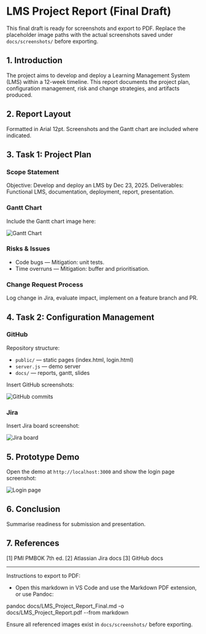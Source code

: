 # LMS Project Report (Final Draft)

This final draft is ready for screenshots and export to PDF. Replace the placeholder image paths with the actual screenshots saved under `docs/screenshots/` before exporting.

## 1. Introduction
The project aims to develop and deploy a Learning Management System (LMS) within a 12-week timeline. This report documents the project plan, configuration management, risk and change strategies, and artifacts produced.

## 2. Report Layout
Formatted in Arial 12pt. Screenshots and the Gantt chart are included where indicated.

## 3. Task 1: Project Plan
### Scope Statement
Objective: Develop and deploy an LMS by Dec 23, 2025. Deliverables: Functional LMS, documentation, deployment, report, presentation.

### Gantt Chart
Include the Gantt chart image here:

![Gantt Chart](gantt_chart.svg)

### Risks & Issues
- Code bugs — Mitigation: unit tests.
- Time overruns — Mitigation: buffer and prioritisation.

### Change Request Process
Log change in Jira, evaluate impact, implement on a feature branch and PR.

## 4. Task 2: Configuration Management
### GitHub
Repository structure:
- `public/` — static pages (index.html, login.html)
- `server.js` — demo server
- `docs/` — reports, gantt, slides

Insert GitHub screenshots:

![GitHub commits](docs/screenshots/github_commits.png)

### Jira
Insert Jira board screenshot:

![Jira board](docs/screenshots/jira_board.png)

## 5. Prototype Demo
Open the demo at `http://localhost:3000` and show the login page screenshot:

![Login page](docs/screenshots/login_page.png)

## 6. Conclusion
Summarise readiness for submission and presentation.

## 7. References
[1] PMI PMBOK 7th ed.
[2] Atlassian Jira docs
[3] GitHub docs

---
Instructions to export to PDF:
- Open this markdown in VS Code and use the Markdown PDF extension, or use Pandoc:

pandoc docs/LMS_Project_Report_Final.md -o docs/LMS_Project_Report.pdf --from markdown

Ensure all referenced images exist in `docs/screenshots/` before exporting.
